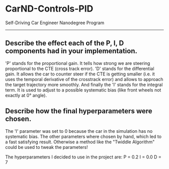 # CarND-Controls-PID
Self-Driving Car Engineer Nanodegree Program

---

## Describe the effect each of the P, I, D components had in your implementation.
'P' stands for the proportional gain. It tells how strong we are steering proportional to the CTE (cross track error).
'D' stands for the differential gain. It allows the car to counter steer if the CTE is getting smaller (i.e. it uses the temporal derivative of the crosstrack error) and allows to approach the target trajectory more smoothly.
And finally the 'I' stands for the integral term. It is used to adjust to a possible systematic bias (like front wheels not exactly at 0° angle).

## Describe how the final hyperparameters were chosen.
The 'I' parameter was set to 0 because the car in the simulation has no systematic bias. The other parameters where chosen by hand, which led to a fast satisfying result.
Otherwise a method like the "Twiddle Algorithm" could be used to tweak the parameters!

The hyperparameters I decided to use in the project are:
P = 0.2
I = 0.0
D = 7